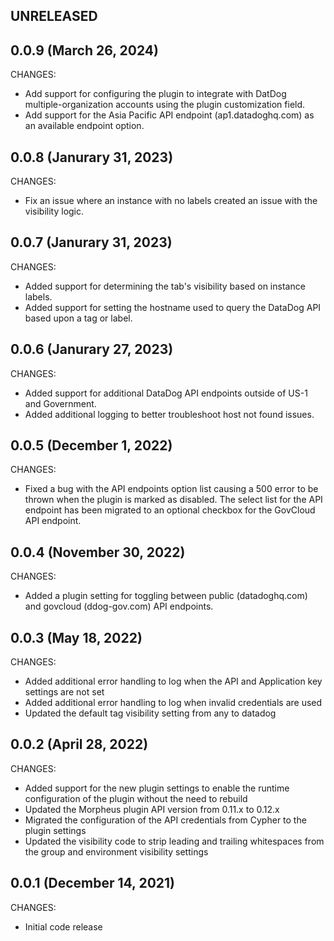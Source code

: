 ## UNRELEASED

## 0.0.9 (March 26, 2024)

CHANGES:

* Add support for configuring the plugin to integrate with DatDog multiple-organization accounts using the plugin customization field.
* Add support for the Asia Pacific API endpoint (ap1.datadoghq.com) as an available endpoint option.

## 0.0.8 (Janurary 31, 2023)

CHANGES:

* Fix an issue where an instance with no labels created an issue with the visibility logic.

## 0.0.7 (Janurary 31, 2023)

CHANGES:

* Added support for determining the tab's visibility based on instance labels.
* Added support for setting the hostname used to query the DataDog API based upon a tag or label.

## 0.0.6 (Janurary 27, 2023)

CHANGES:

* Added support for additional DataDog API endpoints outside of US-1 and Government.
* Added additional logging to better troubleshoot host not found issues.

## 0.0.5 (December 1, 2022)

CHANGES:

* Fixed a bug with the API endpoints option list causing a 500 error to be thrown when the plugin is marked as disabled. The select list for the API endpoint has been migrated to an optional checkbox for the GovCloud API endpoint.

## 0.0.4 (November 30, 2022)

CHANGES:

* Added a plugin setting for toggling between public (datadoghq.com) and govcloud (ddog-gov.com) API endpoints.

## 0.0.3 (May 18, 2022)

CHANGES:

* Added additional error handling to log when the API and Application key settings are not set
* Added additional error handling to log when invalid credentials are used
* Updated the default tag visibility setting from any to datadog

## 0.0.2 (April 28, 2022)

CHANGES:

* Added support for the new plugin settings to enable the runtime configuration of the plugin without the need to rebuild
* Updated the Morpheus plugin API version from 0.11.x to 0.12.x
* Migrated the configuration of the API credentials from Cypher to the plugin settings
* Updated the visibility code to strip leading and trailing whitespaces from the group and environment visibility settings

## 0.0.1 (December 14, 2021)

CHANGES:

* Initial code release
